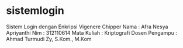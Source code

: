 # sistemlogin
Sistem Login dengan Enkripsi Vigenere Chipper
Nama : Afra Nesya Apriyanthi
Nim : 312110614
Mata Kuliah : Kriptografi 
Dosen Pengampu : Ahmad Turmudi Zy, S.Kom., M.Kom
